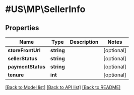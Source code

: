 # #US\MP\SellerInfo

## Properties

Name | Type | Description | Notes
------------ | ------------- | ------------- | -------------
**storeFrontUrl** | **string** |  | [optional]
**sellerStatus** | **string** |  | [optional]
**paymentStatus** | **string** |  | [optional]
**tenure** | **int** |  | [optional]


[[Back to Model list]](../) [[Back to API list]](../../Api/US/MP) [[Back to README]](../../README.md)
